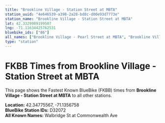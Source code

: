 ```yaml
---
title: "Brookline Village - Station Street at MBTA"
station_uuid: "4e646539-a398-2a28-bd8c-d00e93d7773e"
station_name: "Brookline Village - Station Street at MBTA"
lat: 42.3329989199507
lng: -71.11634425762531
bluebike_ids: ["86"]
all_names: ["Brookline Village - Pearl Street at MBTA", "Brookline Village - Station Street at MBTA"]
type: "station"
---
```


# FKBB Times from Brookline Village - Station Street at MBTA

This page shows the Fastest Known BlueBike (FKBB) times from **Brookline Village - Station Street at MBTA** to all other stations.

**Location:** 42.34775567, -71.1356758  
**BlueBike Station IDs:** D32072  
**All Known Names:** Walbridge St at Commonwealth Ave

